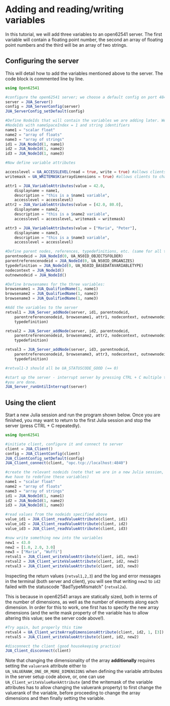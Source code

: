 # Adding and reading/writing variables

In this tutorial, we will add three variables to an open62541 server. The first 
variable will contain a floating point number, the second an array of floating 
point numbers and the third will be an array of two strings.

## Configuring the server
This will detail how to add the variables mentioned above to the server. The 
code block is commented line by line.

```julia
using Open62541

#configure the open62541 server; we choose a default config on port 4840.
server = JUA_Server()
config = JUA_ServerConfig(server)
JUA_ServerConfig_setDefault(config)

#Define NodeIds that will contain the variables we are adding later. We define 
#NodeIds with nameSpaceIndex = 1 and string identifiers
name1 = "scalar float"
name2 = "array of floats"
name3 = "array of strings"
id1 = JUA_NodeId(1, name1)
id2 = JUA_NodeId(1, name2)
id3 = JUA_NodeId(1, name3)

#Now define variable attributes

accesslevel = UA_ACCESSLEVEL(read = true, write = true) #allows clients to read/write the value of a variable
writemask = UA_WRITEMASK(arraydimensions = true) #allows clients to change the array dimensions of a variable

attr1 = JUA_VariableAttributes(value = 42.0,
    displayname = name1,
    description = "this is a $name1 variable",
    accesslevel = accesslevel)
attr2 = JUA_VariableAttributes(value = [42.0, 80.0],
    displayname = name2,
    description = "this is a $name2 variable",
    accesslevel = accesslevel, writemask = writemask)

attr3 = JUA_VariableAttributes(value = ["Maria", "Peter"],
    displayname = name3,
    description = "this is a $name3 variable",
    accesslevel = accesslevel)

#Define parent nodes, references, typedefinitions, etc. (same for all three variables)
parentnodeid = JUA_NodeId(0, UA_NS0ID_OBJECTSFOLDER)
parentreferencenodeid = JUA_NodeId(0, UA_NS0ID_ORGANIZES)
typedefinition = JUA_NodeId(0, UA_NS0ID_BASEDATAVARIABLETYPE)
nodecontext = JUA_NodeId()
outnewnodeid = JUA_NodeId()

#Define browsenames for the three variables:
browsename1 = JUA_QualifiedName(1, name1)
browsename2 = JUA_QualifiedName(1, name2)
browsename3 = JUA_QualifiedName(1, name3)

#Add the variables to the server
retval1 = JUA_Server_addNode(server, id1, parentnodeid,
    parentreferencenodeid, browsename1, attr1, nodecontext, outnewnodeid, 
    typedefinition)

retval2 = JUA_Server_addNode(server, id2, parentnodeid,
    parentreferencenodeid, browsename2, attr2, nodecontext, outnewnodeid, 
    typedefinition)

retval3 = JUA_Server_addNode(server, id3, parentnodeid,
    parentreferencenodeid, browsename3, attr3, nodecontext, outnewnodeid, 
    typedefinition)

#retval1-3 should all be UA_STATUSCODE_GOOD (== 0)

#start up the server - interrupt server by pressing CTRL + C multiple times when 
#you are done.
JUA_Server_runUntilInterrupt(server)
```

## Using the client
Start a new Julia session and run the program shown below. Once you are finished, 
you may want to return to the first Julia session and stop the server (press 
CTRL + C repeatedly).

```julia
using Open62541

#initiate client, configure it and connect to server
client = JUA_Client()
config = JUA_ClientConfig(client)
JUA_ClientConfig_setDefault(config)
JUA_Client_connect(client, "opc.tcp://localhost:4840")

#create the relevant nodeids (note that we are in a new Julia session, therefore,
#we have to redefine these variables)
name1 = "scalar float"
name2 = "array of floats"
name3 = "array of strings"
id1 = JUA_NodeId(1, name1)
id2 = JUA_NodeId(1, name2)
id3 = JUA_NodeId(1, name3)

#read values from the nodeids specified above
value_id1 = JUA_Client_readValueAttribute(client, id1)
value_id2 = JUA_Client_readValueAttribute(client, id2)
value_id3 = JUA_Client_readValueAttribute(client, id3)

#now write something new into the variables
new1 = 43.0
new2 = [1.0, 2.0, 3.0]
new3 = ["Maria", "Wuffi"]
retval1 = JUA_Client_writeValueAttribute(client, id1, new1)
retval2 = JUA_Client_writeValueAttribute(client, id2, new2)
retval3 = JUA_Client_writeValueAttribute(client, id3, new3)
```

Inspecting the return values (`retval1,2,3`) and the log and error messages in the 
terminal (both server and client), you will see that writing `new2` to `id2` 
failed with the statuscode "BadTypeMismatch" (`retval2a`). 

This is because in open62541 arrays are statically sized, both in terms of the 
number of dimensions, as well as the number of elements along each dimension. 
In order for this to work, one first has to specify the new array dimensions 
(and the write mask property of the variable has to allow altering this value; 
see the server code above!).

```julia
#Try again, but properly this time
retval4 = UA_Client_writeArrayDimensionsAttribute(client, id2, 1, [3])
retval5 = JUA_Client_writeValueAttribute(client, id2, new2)

#disconnect the client (good housekeeping practice)
JUA_Client_disconnect(client)
```

Note that changing the dimensionality of the array **additionally** requires 
setting the `valuerank` attribute either to `UA_VALUERANK_ONE_OR_MORE_DIMENSIONS` 
when defining the variable attributes in the server setup code above, or, one 
can use `UA_Client_writeValueRankAttribute` (and the writemask of the variable 
 attributes has to allow changing the valuerank property) to first change the 
 valuerank of the variable, before proceeding to change the array dimensions and 
 then finally setting the variable.
